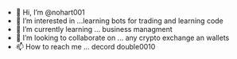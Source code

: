 - 👋 Hi, I’m @nohart001
- 👀 I’m interested in ...learning bots for trading and learning code
- 🌱 I’m currently learning ... business managment
- 💞️ I’m looking to collaborate on ... any crypto exchange an wallets
- 📫 How to reach me ... decord double0010

<!---
nohart001/nohart001 is a ✨ special ✨ repository because its `README.md` (this file) appears on your GitHub profile.
You can click the Preview link to take a look at your changes.
--->
